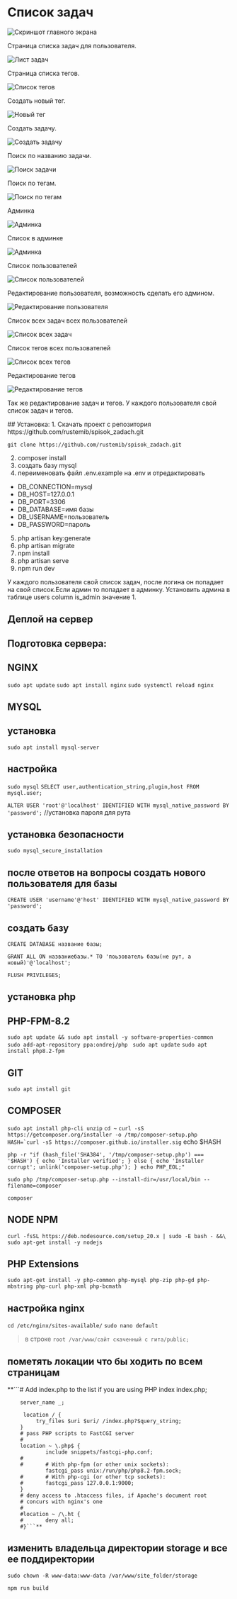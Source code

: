 <p align="center">
<h1>Список задач</h1>


![Скриншот главного экрана](https://github.com/rustemib/spisok_zadach/blob/master/Screenshot%20from%202023-07-11%2013-12-44.png)

Страница списка задач для пользователя.

![Лист задач](https://github.com/rustemib/spisok_zadach/blob/master/Screenshot%20from%202023-07-11%2013-26-30.png)

Страница списка тегов.

![Список тегов](https://github.com/rustemib/spisok_zadach/blob/master/Screenshot%20from%202023-07-11%2013-26-53.png)

Создать новый тег.

![Новый тег](https://github.com/rustemib/spisok_zadach/blob/master/Screenshot%20from%202023-07-11%2013-26-59.png)

Создать задачу.

![Создать задачу](https://github.com/rustemib/spisok_zadach/blob/master/Screenshot%20from%202023-07-11%2013-27-15.png)

Поиск по названию задачи.

![Поиск задачи](https://github.com/rustemib/spisok_zadach/blob/master/Screenshot%20from%202023-07-11%2016-40-53.png)

Поиск по тегам.

![Поиск по тегам](https://github.com/rustemib/spisok_zadach/blob/master/Screenshot%20from%202023-07-11%2016-41-09.png)




Админка

![Админка](https://github.com/rustemib/spisok_zadach/blob/master/Screenshot%20from%202023-07-12%2017-53-53.png)

Список в админке

![Админка](https://github.com/rustemib/spisok_zadach/blob/master/Screenshot%20from%202023-07-12%2018-35-32.png)

Список пользователей

![Список пользователей](https://github.com/rustemib/spisok_zadach/blob/master/Screenshot%20from%202023-07-12%2018-32-27.png)

Редактирование пользователя, возможность сделать его админом.

![Редактирование пользователя](https://github.com/rustemib/spisok_zadach/blob/master/Screenshot%20from%202023-07-12%2018-32-39.png)

Список всех задач всех пользователей

![Список всех задач](https://github.com/rustemib/spisok_zadach/blob/master/Screenshot%20from%202023-07-12%2018-32-54.png)

Список тегов всех пользователей

![Список всех тегов](https://github.com/rustemib/spisok_zadach/blob/master/Screenshot%20from%202023-07-12%2018-33-05.png)

Редактирование тегов

![Редактирование тегов](https://github.com/rustemib/spisok_zadach/blob/master/Screenshot%20from%202023-07-12%2018-33-12.png)



Так же редактирование задач и тегов. У каждого пользователя свой список задач и тегов. 
</p>
## Установка: 
1. Скачать проект с репозитория https://github.com/rustemib/spisok_zadach.git

    git clone https://github.com/rustemib/spisok_zadach.git
    
2. composer install
3. создать базу mysql
4. переименовать файл .env.example на .env и отредактировать
- DB_CONNECTION=mysql
- DB_HOST=127.0.0.1
- DB_PORT=3306
- DB_DATABASE=имя базы
- DB_USERNAME=пользователь
- DB_PASSWORD=пароль   
5. php artisan key:generate 
6. php artisan migrate
7. npm install
8. php artisan serve
9. npm run dev 
  
У каждого пользователя свой список задач, после логина он попадает на свой список.Если админ то попадает в админку. Установить админа в таблице users column is_admin значение 1.




## Деплой на сервер

## Подготовка сервера:

## NGINX
```sudo apt update```
```sudo apt install nginx```
```sudo systemctl reload nginx```

## MYSQL
## установка
```sudo apt install mysql-server```

## настройка
```sudo mysql```
```SELECT user,authentication_string,plugin,host FROM mysql.user;```

```ALTER USER 'root'@'localhost' IDENTIFIED WITH mysql_native_password BY 'password';``` //установка пароля для рута

## установка безопасности
```sudo mysql_secure_installation```
## после ответов на вопросы создать нового пользователя для базы
```CREATE USER 'username'@'host' IDENTIFIED WITH mysql_native_password BY 'password';```
## создать базу
```CREATE DATABASE название базы;```

```GRANT ALL ON названиебазы.* TO 'поьзователь базы(не рут, а новый)'@'localhost';```

```FLUSH PRIVILEGES;```
## установка php
## PHP-FPM-8.2

```sudo apt update && sudo apt install -y software-properties-common ```
```sudo add-apt-repository ppa:ondrej/php ```
```sudo apt update```
```sudo apt install php8.2-fpm```

## GIT
```sudo apt install git```


## COMPOSER

```sudo apt install php-cli unzip```
```cd ~```
```curl -sS https://getcomposer.org/installer -o /tmp/composer-setup.php```
```HASH=`curl -sS https://composer.github.io/installer.sig```
echo $HASH

```php -r "if (hash_file('SHA384', '/tmp/composer-setup.php') === '$HASH') { echo 'Installer verified'; } else { echo 'Installer corrupt'; unlink('composer-setup.php'); } echo PHP_EOL;"```

```sudo php /tmp/composer-setup.php --install-dir=/usr/local/bin --filename=composer```

```composer```


## NODE NPM
```curl -fsSL https://deb.nodesource.com/setup_20.x | sudo -E bash - &&\```
```sudo apt-get install -y nodejs```


## PHP Extensions

```sudo apt-get install -y php-common php-mysql php-zip php-gd php-mbstring php-curl php-xml php-bcmath```

## настройка nginx
```cd /etc/nginx/sites-available/```
```sudo nano default```
> в строке
```root /var/www/сайт скаченный с гита/public;```

## пометять локации что бы ходить по всем страницам 
**```# Add index.php to the list if you are using PHP
        index index.php;

        server_name _;

         location / {
             try_files $uri $uri/ /index.php?$query_string;
        }
        # pass PHP scripts to FastCGI server
        #
        location ~ \.php$ {
                include snippets/fastcgi-php.conf;
        #
        #       # With php-fpm (or other unix sockets):
                fastcgi_pass unix:/run/php/php8.2-fpm.sock;
        #       # With php-cgi (or other tcp sockets):
        #       fastcgi_pass 127.0.0.1:9000;
        }
        # deny access to .htaccess files, if Apache's document root
        # concurs with nginx's one
        #
        #location ~ /\.ht {
        #       deny all;
        #}```**

## изменить владельца директории storage и все ее поддиректории
```sudo chown -R www-data:www-data /var/www/site_folder/storage```

```npm run build```

